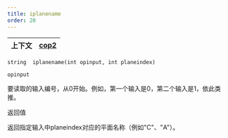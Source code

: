 ```yaml
---
title: iplanename
order: 20
---
```

| 上下文 | [cop2](../contexts/cop2.html) |
| --- | --- |

`string  iplanename(int opinput, int planeindex)`

`opinput`

要读取的输入编号，从0开始。例如，第一个输入是0，第二个输入是1，依此类推。

返回值

返回指定输入中planeindex对应的平面名称（例如"C"、"A"）。
